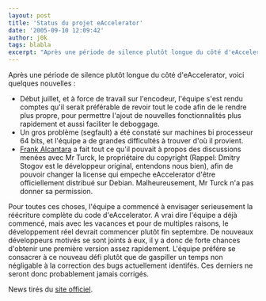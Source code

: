 ```yaml
---
layout: post
title: 'Status du projet eAccelerator'
date: '2005-09-10 12:09:42'
author: j0k
tags: blabla
excerpt: "Après une période de silence plutôt longue du côté d'eAccelerator, voici quelques nouvelles :     \n* Début juillet, et à force de travail sur l'encodeur, l'équipe s'est rendu comptes qu'il serait préférable de revoir tout le code afin de le rendre plus propre, pour permettre l'ajout de nouvelles fonctionnalités plus rapidement et aussi faciliter le deboggage.       …"
---
```


Après une période de silence plutôt longue du côté d'eAccelerator, voici quelques nouvelles :
* Début juillet, et à force de travail sur l'encodeur, l'équipe s'est rendu comptes qu'il serait préférable de revoir tout le code afin de le rendre plus propre, pour permettre l'ajout de nouvelles fonctionnalités plus rapidement et aussi faciliter le deboggage.
* Un gros problème (segfault) a été constaté sur machines bi processeur 64 bits, et l'équipe a de grandes difficultés à trouver d'où il provient.
* [Frank Alcantara](http://eaccelerator.net/WhoAreUsFr?lg=fr) a fait tout ce qu'il pouvait à propos des discussions menées avec Mr Turck, le propriétaire du copyright (Rappel: Dmitry Stogov est le développeur original, entendons nous bien), afin de pouvoir changer la license qui empeche eAccelerator d'être officiellement distribué sur Debian. Malheureusement, Mr Turck n'a pas donner sa permission.

Pour toutes ces choses, l'équipe a commencé à envisager serieusement la réécriture complète du code d'eAccelerator. A vrai dire l'équipe a déjà commencé, mais avec les vacances et pour de multiples raisons, le développement réel devrait commencer plutôt fin septembre. De nouveaux développeurs motivés se sont joints à eux, il y a donc de forte chances d'obtenir une première version assez rapidement. L'équipe préfére se consacrer à ce nouveau défi plutôt que de gaspiller un temps non négligable à la correction des bugs actuellement identifés. Ces derniers ne seront donc probablement jamais corrigés.

News tirés du [site officiel](http://eaccelerator.net/HomeFr).
